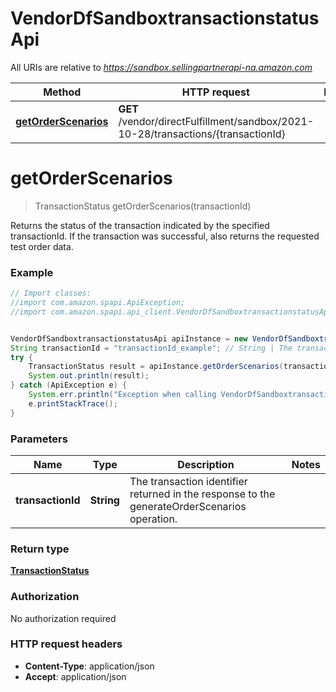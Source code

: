 # VendorDfSandboxtransactionstatusApi

All URIs are relative to *https://sandbox.sellingpartnerapi-na.amazon.com*

Method | HTTP request | Description
------------- | ------------- | -------------
[**getOrderScenarios**](VendorDfSandboxtransactionstatusApi.md#getOrderScenarios) | **GET** /vendor/directFulfillment/sandbox/2021-10-28/transactions/{transactionId} | 


<a name="getOrderScenarios"></a>
# **getOrderScenarios**
> TransactionStatus getOrderScenarios(transactionId)



Returns the status of the transaction indicated by the specified transactionId. If the transaction was successful, also returns the requested test order data.

### Example
```java
// Import classes:
//import com.amazon.spapi.ApiException;
//import com.amazon.spapi.api_client.VendorDfSandboxtransactionstatusApi;


VendorDfSandboxtransactionstatusApi apiInstance = new VendorDfSandboxtransactionstatusApi();
String transactionId = "transactionId_example"; // String | The transaction identifier returned in the response to the generateOrderScenarios operation.
try {
    TransactionStatus result = apiInstance.getOrderScenarios(transactionId);
    System.out.println(result);
} catch (ApiException e) {
    System.err.println("Exception when calling VendorDfSandboxtransactionstatusApi#getOrderScenarios");
    e.printStackTrace();
}
```

### Parameters

Name | Type | Description  | Notes
------------- | ------------- | ------------- | -------------
 **transactionId** | **String**| The transaction identifier returned in the response to the generateOrderScenarios operation. |

### Return type

[**TransactionStatus**](TransactionStatus.md)

### Authorization

No authorization required

### HTTP request headers

 - **Content-Type**: application/json
 - **Accept**: application/json

